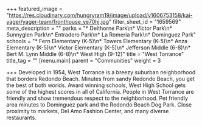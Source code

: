 +++
featured_image = "https://res.cloudinary.com/hungryram19/image/upload/v1606753158/kai-yager/yager-team/fronthouse_ye70hj.jpg"
filter_sheet_id = "1659569"
meta_description = ""
parks = "* Delthorne Park\n* Victor Park\n* Sunnyglen Park\n* Entradero Park\n* La Romeria Park\n* Dominguez Park"
schools = "* Fern Elementary (K-5)\n* Towers Elementary (K-5)\n* Anza Elementary (K-5)\n* Victor Elementary (K-5)\n* Jefferson Middle (6-8)\n* Bert M. Lynn Middle (6-8)\n* West High (9-12)"
title = "West Torrance"
title_tag = ""
[menu.main]
parent = "Communities"
weight = 3

+++
Developed in 1954, West Torrance is a breezy suburban neighborhood that borders Redondo Beach. Minutes from sandy Redondo Beach, you get the best of both worlds. Award winning schools, West High School gets some of the highest scores in all of California. People in West Torrance are friendly and show tremendous respect to the neighborhood. Pet friendly area minutes to Dominguez park and the Redondo Beach Dog Park. Close proximity to markets, Del Amo Fashion Center, and many diverse restaurants.